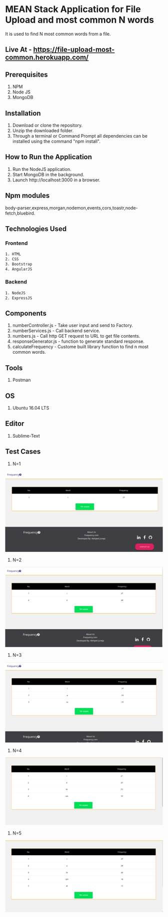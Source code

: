# MEAN Stack Application for File Upload and most common N words
It is used to find N most common words from a file.

## Live At - https://file-upload-most-common.herokuapp.com/
## Prerequisites

  1. NPM
  2. Node JS
  3. MongoDB

## Installation

  1. Download or clone the repository.
  2. Unzip the downloaded folder.
  3. Through a terminal or Command Prompt all dependencies can be installed using the command "npm install".

## How to Run the Application

  1. Run the NodeJS application.
  2. Start MongoDB in the background.
  3. Launch http://localhost:3000 in a browser.

## Npm modules
  
  body-parser,express,morgan,nodemon,events,cors,toastr,node-fetch,bluebird.


## Technologies Used
  
### Frontend
    
	1. HTML
  	2. CSS
  	3. Bootstrap
  	4. AngularJS

### Backend

  	1. NodeJS
  	2. ExpressJS

## Components

  1. numberController.js - Take user input and send to Factory.
  2. numberServices.js - Call backend service.
  3. numbers.js - Call http GET request to URL to get file contents.
  4. responseGenerator.js - function to generate standard response.
  5. calculateFrequency - Custome built library function to find n most common words.



## Tools

  1. Postman


## OS

  1. Ubuntu 16.04 LTS

## Editor
  
  1. Sublime-Text


## Test Cases

  1. N=1

  ![Test case 1](/client/images/case1.png?raw=true "Test case 1")

  1. N=2

  ![Test case 2](/client/images/case2.png?raw=true "Test case 2")
  
  1. N=3

  ![Test case 3](/client/images/case3.png?raw=true "Test case 3")

  1. N=4

  ![Test case 4](/client/images/case4.png?raw=true "Test case 4")

  1. N=5

  ![Test case 5](/client/images/case5.png?raw=true "Test case 5")


